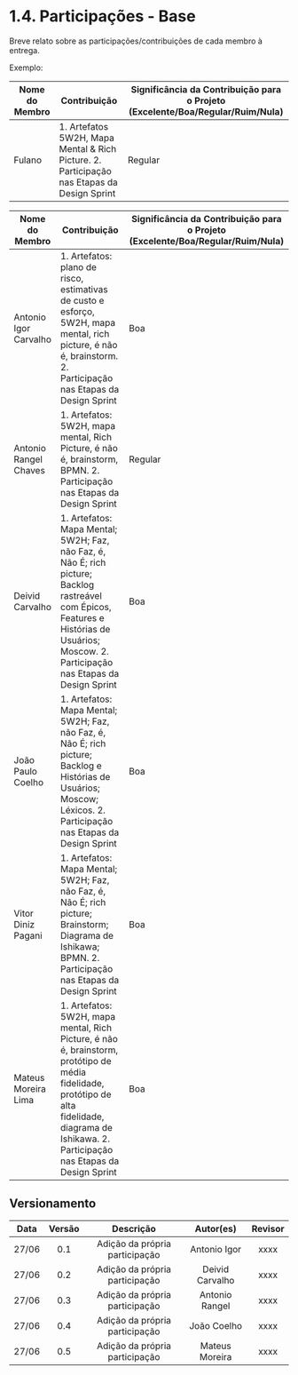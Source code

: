 # 1.4. Participações - Base

Breve relato sobre as participações/contribuições de cada membro à entrega. 

Exemplo:

|Nome do Membro | Contribuição | Significância da Contribuição para o Projeto (Excelente/Boa/Regular/Ruim/Nula) |
| -- | -- | -- |
| Fulano  |  1. Artefatos 5W2H, Mapa Mental & Rich Picture. 2. Participação nas Etapas da Design Sprint | Regular |


|Nome do Membro | Contribuição | Significância da Contribuição para o Projeto (Excelente/Boa/Regular/Ruim/Nula) |
| -- | -- | -- |
| Antonio Igor Carvalho  |  1. Artefatos: plano de risco, estimativas de custo e esforço, 5W2H, mapa mental, rich picture, é não é, brainstorm. 2. Participação nas Etapas da Design Sprint | Boa |
| Antonio Rangel Chaves | 1. Artefatos: 5W2H, mapa mental, Rich Picture, é não é, brainstorm, BPMN. 2. Participação nas Etapas da Design Sprint | Regular |
| Deivid Carvalho  |  1. Artefatos: Mapa Mental; 5W2H; Faz, não Faz, é, Não É; rich picture; Backlog rastreável com Épicos, Features e Histórias de Usuários; Moscow. 2. Participação nas Etapas da Design Sprint | Boa |
| João Paulo Coelho  |  1. Artefatos: Mapa Mental; 5W2H; Faz, não Faz, é, Não É; rich picture; Backlog e Histórias de Usuários; Moscow; Léxicos. 2. Participação nas Etapas da Design Sprint | Boa |
| Vitor Diniz Pagani  |  1. Artefatos: Mapa Mental; 5W2H; Faz, não Faz, é, Não É; rich picture; Brainstorm; Diagrama de Ishikawa; BPMN. 2. Participação nas Etapas da Design Sprint | Boa |
| Mateus Moreira Lima |  1. Artefatos: 5W2H, mapa mental, Rich Picture, é não é, brainstorm, protótipo de média fidelidade, protótipo de alta fidelidade, diagrama de Ishikawa. 2. Participação nas Etapas da Design Sprint | Boa |



## Versionamento

| Data |Versão| Descrição | Autor(es) | Revisor |
|:----:|:----:|:---------:|:-----:|:-----:|
| 27/06 |  0.1  | Adição da própria participação | Antonio Igor | xxxx |
| 27/06 |  0.2  | Adição da própria participação | Deivid Carvalho | xxxx |
| 27/06 |  0.3  | Adição da própria participação | Antonio Rangel | xxxx |
| 27/06 |  0.4  | Adição da própria participação | João Coelho | xxxx |
| 27/06 |  0.5  | Adição da própria participação | Mateus Moreira| xxxx |